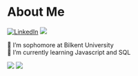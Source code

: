 #  About Me
[![LinkedIn](https://img.shields.io/badge/LinkedIn-%230077B5.svg?logo=linkedin&logoColor=white)](https://www.linkedin.com/in/atakan-basmacı-1a5b411b2/) 
[![](https://visitcount.itsvg.in/api?id=crawmoment&icon=8&color=12)](https://visitcount.itsvg.in)

🔭 I’m sophomore at Bilkent University<br>
🌱 I’m currently learning Javascript and SQL<br>

![](https://github-readme-stats.vercel.app/api?username=crawmoment&theme=midnight-purple&hide_border=true&include_all_commits=true&count_private=true)
![](https://github-readme-stats.vercel.app/api/top-langs/?username=crawmoment&theme=midnight-purple&hide_border=true&include_all_commits=true&count_private=true)
